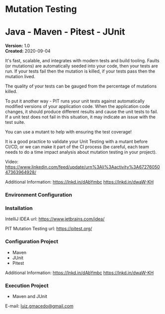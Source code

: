 # Mutation Testing 
# Java - Maven - Pitest - JUnit

**Version:** 1.0 <br>
**Created:** 2020-09-04

It's fast, scalable, and integrates with modern tests and build tooling.
Faults (or mutations) are automatically seeded into your code, then your tests are run. If your tests fail then the mutation is killed, if your tests pass then the mutation lived.

The quality of your tests can be gauged from the percentage of mutations killed.

To put it another way - PIT runs your unit tests against automatically modified versions of your application code. When the application code changes, it should produce different results and cause the unit tests to fail. If a unit test does not fail in this situation, it may indicate an issue with the test suite.

You can use a mutant to help with ensuring the test coverage!

It is a good practice to validate your Unit Testing with a mutant before CI/CD, or we can make it part of the CI process (be careful, each team needs to do a time impact analysis about mutation testing in your project).

Video: https://www.linkedin.com/feed/update/urn%3Ali%3Aactivity%3A6727605047363964928/

Additional Information: 
https://lnkd.in/dAbYmbc
https://lnkd.in/dwaW-KH

### Environment Configuration ###
### Installation ###
IntelliJ IDEA
url: https://www.jetbrains.com/idea/ 

PIT Mutation Testing
url: https://pitest.org/

### Configuration Project ###
  - Maven
  - JUnit
  - Pitest
  
Additional Information: 
https://lnkd.in/dAbYmbc
https://lnkd.in/dwaW-KH

### Execution Project ###
  - Maven and JUnit
  
E-mail: luiz.gmacedo@gmail.com
